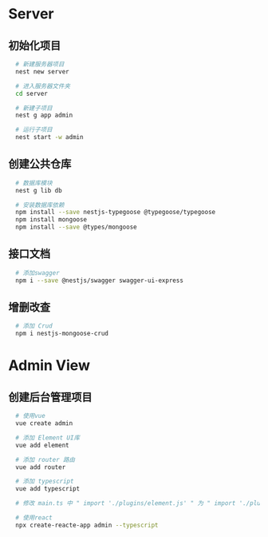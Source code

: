 # Server

## 初始化项目
```bash
  # 新建服务器项目
  nest new server

  # 进入服务器文件夹
  cd server

  # 新建子项目
  nest g app admin

  # 运行子项目
  nest start -w admin
```

## 创建公共仓库
```bash
  # 数据库模块
  nest g lib db

  # 安装数据库依赖
  npm install --save nestjs-typegoose @typegoose/typegoose
  npm install mongoose 
  npm install --save @types/mongoose
```

## 接口文档
```bash
  # 添加swagger
  npm i --save @nestjs/swagger swagger-ui-express
```

## 增删改查
```bash
  # 添加 Crud
  npm i nestjs-mongoose-crud
```

# Admin View

## 创建后台管理项目
```bash
  # 使用vue
  vue create admin

  # 添加 Element UI库
  vue add element

  # 添加 router 路由
  vue add router

  # 添加 typescript
  vue add typescript

  # 修改 main.ts 中 " import './plugins/element.js' " 为 " import './plugins/element' "
```

```bash
  # 使用react
  npx create-reacte-app admin --typescript

```
